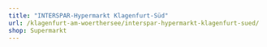 ```yaml
---
title: "INTERSPAR-Hypermarkt Klagenfurt-Süd"
url: /klagenfurt-am-woerthersee/interspar-hypermarkt-klagenfurt-sued/
shop: Supermarkt
---
```

